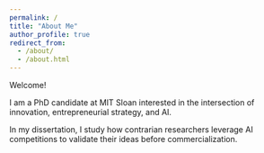 ```yaml
---
permalink: /
title: "About Me"
author_profile: true
redirect_from: 
  - /about/
  - /about.html
---
```


<style>
/* 1) Shrink the “About Me” <h1> from 1.25em down to 1.125em */
.page__title {
  font-size: 1.333em;
}
</style>

<style>
  /* Enlarge the name shown under the avatar / hero photo */
  .author__name {        
    font-size: 1.333em;     
    margin-top: 1.333em;    /* vertical gap below the picture */
  }
</style>  
Welcome!

I am a PhD candidate at MIT Sloan interested in the intersection of innovation, entrepreneurial strategy, and AI.

In my dissertation, I study how contrarian researchers leverage AI competitions to validate their ideas before commercialization.
